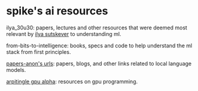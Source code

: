 # spike's ai resources #

ilya_30u30: papers, lectures and other resources that were deemed most relevant by [ilya sutskever](https://en.wikipedia.org/wiki/Ilya_Sutskever) to understanding ml.

from-bits-to-intelligence: books, specs and code to help understand the ml stack from first principles.

[papers-anon's urls](https://rentry.org/LocalModelsLinks): papers, blogs, and other links related to local language models.

[arpitingle gpu alpha](https://github.com/arpitingle/gpu-alpha): resources on gpu programming.
